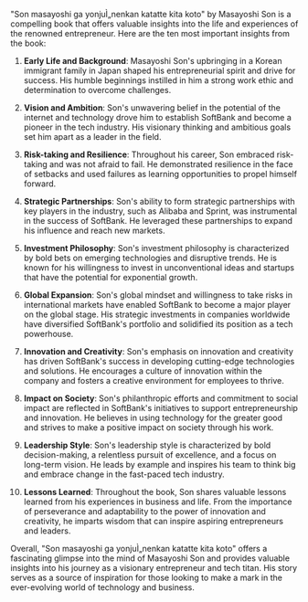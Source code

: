 "Son masayoshi ga yonjuÌ„nenkan katatte kita koto" by Masayoshi Son is a compelling book that offers valuable insights into the life and experiences of the renowned entrepreneur. Here are the ten most important insights from the book:

1. **Early Life and Background**: Masayoshi Son's upbringing in a Korean immigrant family in Japan shaped his entrepreneurial spirit and drive for success. His humble beginnings instilled in him a strong work ethic and determination to overcome challenges.

2. **Vision and Ambition**: Son's unwavering belief in the potential of the internet and technology drove him to establish SoftBank and become a pioneer in the tech industry. His visionary thinking and ambitious goals set him apart as a leader in the field.

3. **Risk-taking and Resilience**: Throughout his career, Son embraced risk-taking and was not afraid to fail. He demonstrated resilience in the face of setbacks and used failures as learning opportunities to propel himself forward.

4. **Strategic Partnerships**: Son's ability to form strategic partnerships with key players in the industry, such as Alibaba and Sprint, was instrumental in the success of SoftBank. He leveraged these partnerships to expand his influence and reach new markets.

5. **Investment Philosophy**: Son's investment philosophy is characterized by bold bets on emerging technologies and disruptive trends. He is known for his willingness to invest in unconventional ideas and startups that have the potential for exponential growth.

6. **Global Expansion**: Son's global mindset and willingness to take risks in international markets have enabled SoftBank to become a major player on the global stage. His strategic investments in companies worldwide have diversified SoftBank's portfolio and solidified its position as a tech powerhouse.

7. **Innovation and Creativity**: Son's emphasis on innovation and creativity has driven SoftBank's success in developing cutting-edge technologies and solutions. He encourages a culture of innovation within the company and fosters a creative environment for employees to thrive.

8. **Impact on Society**: Son's philanthropic efforts and commitment to social impact are reflected in SoftBank's initiatives to support entrepreneurship and innovation. He believes in using technology for the greater good and strives to make a positive impact on society through his work.

9. **Leadership Style**: Son's leadership style is characterized by bold decision-making, a relentless pursuit of excellence, and a focus on long-term vision. He leads by example and inspires his team to think big and embrace change in the fast-paced tech industry.

10. **Lessons Learned**: Throughout the book, Son shares valuable lessons learned from his experiences in business and life. From the importance of perseverance and adaptability to the power of innovation and creativity, he imparts wisdom that can inspire aspiring entrepreneurs and leaders.

Overall, "Son masayoshi ga yonjuÌ„nenkan katatte kita koto" offers a fascinating glimpse into the mind of Masayoshi Son and provides valuable insights into his journey as a visionary entrepreneur and tech titan. His story serves as a source of inspiration for those looking to make a mark in the ever-evolving world of technology and business.